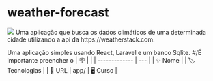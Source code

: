# weather-forecast
<img src='https://img.shields.io/badge' />
Uma aplicação que busca os dados climáticos de uma determinada
cidade utilizando a api da https://weatherstack.com. 

Uma aplicação simples usando React, Laravel e um banco Sqlite.
#/É importante preencher o 
| :placard:  |     |
| -------------  | --- |
| :sparkles: Nome        | 
| :label: Tecnologias | 
| :rocket: URL         | app/
| 🖥 Curso    | 


## 
